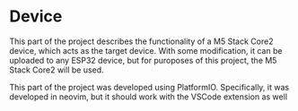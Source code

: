 # Device

This part of the project describes the functionality of a M5 Stack Core2 device, which acts as the target device. With some modification, it can be uploaded to any ESP32 device, but for puroposes of this project, the M5 Stack Core2 will be used.

This part of the project was developed using PlatformIO. Specifically, it was developed in neovim, but it should work with the VSCode extension as well

